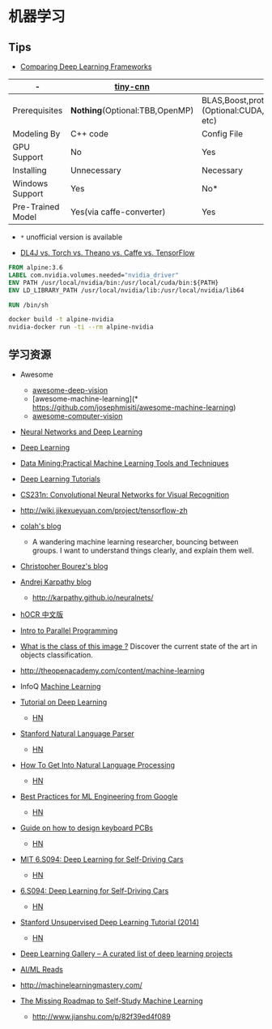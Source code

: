 # 机器学习

## Tips

- [Comparing Deep Learning Frameworks](https://www.infoq.com/presentations/comparison-deep-learning-frameworks)

| -                 | [tiny-cnn](https://github.com/nyanp/tiny-cnn) | [caffe](https://github.com/BVLC/caffe)                                        | [Theano](https://github.com/Theano/Theano)       | [TensorFlow](https://www.tensorflow.org/) |
| ----------------- | --------------------------------------------- | ----------------------------------------------------------------------------- | ------------------------------------------------ | ----------------------------------------- |
| Prerequisites     | **Nothing**(Optional:TBB,OpenMP)              | BLAS,Boost,protobuf,glog,gflags,hdf5, (Optional:CUDA,OpenCV,lmdb,leveldb etc) | Numpy,Scipy,BLAS,(optional:nose,Sphinx,CUDA etc) | numpy,six,protobuf,(optional:CUDA,Bazel)  |
| Modeling By       | C++ code                                      | Config File                                                                   | Python Code                                      | Python Code                               |
| GPU Support       | No                                            | Yes                                                                           | Yes                                              | Yes                                       |
| Installing        | Unnecessary                                   | Necessary                                                                     | Necessary                                        | Necessary                                 |
| Windows Support   | Yes                                           | No\*                                                                          | Yes                                              | No\*                                      |
| Pre-Trained Model | Yes(via caffe-converter)                      | Yes                                                                           | No\*                                             | No\*                                      |

- `*` unofficial version is available

- [DL4J vs. Torch vs. Theano vs. Caffe vs. TensorFlow](https://deeplearning4j.org/compare-dl4j-torch7-pylearn)

```Dockerfile
FROM alpine:3.6
LABEL com.nvidia.volumes.needed="nvidia_driver"
ENV PATH /usr/local/nvidia/bin:/usr/local/cuda/bin:${PATH}
ENV LD_LIBRARY_PATH /usr/local/nvidia/lib:/usr/local/nvidia/lib64

RUN /bin/sh
```

```bash
docker build -t alpine-nvidia
nvidia-docker run -ti --rm alpine-nvidia
```

## 学习资源

- Awesome
  - [awesome-deep-vision](https://github.com/kjw0612/awesome-deep-vision)
  - [awesome-machine-learning](\* https://github.com/josephmisiti/awesome-machine-learning)
  - [awesome-computer-vision](https://github.com/jbhuang0604/awesome-computer-vision)
- [Neural Networks and Deep Learning](http://neuralnetworksanddeeplearning.com/)
- [Deep Learning](http://www.deeplearningbook.org/)
- [Data Mining:Practical Machine Learning Tools and Techniques](http://www.cs.waikato.ac.nz/ml/weka/book.html)
- [Deep Learning Tutorials](http://deeplearning.net/tutorial/)
- [CS231n: Convolutional Neural Networks for Visual Recognition](http://vision.stanford.edu/teaching/cs231n/index.html)
- http://wiki.jikexueyuan.com/project/tensorflow-zh
- [colah's blog](http://colah.github.io/)
  - A wandering machine learning researcher, bouncing between groups. I want to understand things clearly, and explain them well.
- [Christopher Bourez's blog](http://christopher5106.github.io/)
- [Andrej Karpathy blog](http://karpathy.github.io/)
  - http://karpathy.github.io/neuralnets/
- [hOCR 中文版](https://github.com/clear-datacenter/plan/wiki/hOCR-%E4%B8%AD%E6%96%87%E7%89%88)
- [Intro to Parallel Programming](https://www.udacity.com/course/intro-to-parallel-programming--cs344)
- [What is the class of this image ?](http://rodrigob.github.io/are_we_there_yet/build/classification_datasets_results.html)
  Discover the current state of the art in objects classification.
- http://theopenacademy.com/content/machine-learning
- InfoQ [Machine Learning](https://www.infoq.com/machinelearning/)

- [Tutorial on Deep Learning](https://simons.berkeley.edu/talks/tutorial-deep-learning)
  - [HN](https://news.ycombinator.com/item?id=13505160)
- [Stanford Natural Language Parser](http://nlp.stanford.edu:8080/parser/index.jsp)
  - [HN](https://news.ycombinator.com/item?id=13449820)
- [How To Get Into Natural Language Processing](https://blog.ycombinator.com/how-to-get-into-natural-language-processing/)
  - [HN](https://news.ycombinator.com/item?id=13445255)
- [Best Practices for ML Engineering from Google](http://martin.zinkevich.org/rules_of_ml/rules_of_ml.pdf)
  - [HN](https://news.ycombinator.com/item?id=13414776)
- [Guide on how to design keyboard PCBs](https://github.com/ruiqimao/keyboard-pcb-guide)
  - [HN](https://news.ycombinator.com/item?id=13406772)
- [MIT 6.S094: Deep Learning for Self-Driving Cars](https://www.youtube.com/playlist?list=PLrAXtmErZgOeiKm4sgNOknGvNjby9efdf)
  - [HN](https://news.ycombinator.com/item?id=13411679)
- [6.S094: Deep Learning for Self-Driving Cars](http://cars.mit.edu/)
  - [HN](https://news.ycombinator.com/item?id=13365492)
- [Stanford Unsupervised Deep Learning Tutorial (2014)](http://deeplearning.stanford.edu/tutorial/)
  - [HN](https://news.ycombinator.com/item?id=13353941)
- [Deep Learning Gallery – A curated list of deep learning projects](http://deeplearninggallery.com/)
- [AI/ML Reads](http://aireads.top/)
- http://machinelearningmastery.com/
- [The Missing Roadmap to Self-Study Machine Learning](http://machinelearningmastery.com/machine-learning-roadmap-your-self-study-guide-to-machine-learning/)
  - http://www.jianshu.com/p/82f39ed4f089
